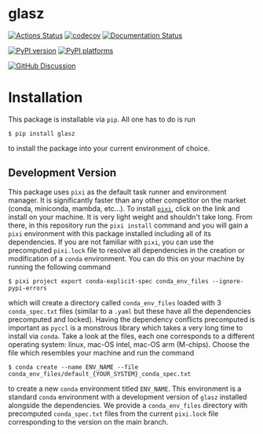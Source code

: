 # glasz

[![Actions Status][actions-badge]][actions-link]
[![codecov](https://codecov.io/gh/James11222/glasz/graph/badge.svg?token=wPP0VytjPl)](https://codecov.io/gh/James11222/glasz)
[![Documentation Status][rtd-badge]][rtd-link]

[![PyPI version][pypi-version]][pypi-link]
[![PyPI platforms][pypi-platforms]][pypi-link]

[![GitHub Discussion][github-discussions-badge]][github-discussions-link]

<!-- SPHINX-START -->

<!-- prettier-ignore-start -->
[actions-badge]:            https://github.com/James11222/glasz/workflows/CI/badge.svg
[actions-link]:             https://github.com/James11222/glasz/actions
[conda-badge]:              https://img.shields.io/conda/vn/conda-forge/glasz
[conda-link]:               https://github.com/conda-forge/glasz-feedstock
[github-discussions-badge]: https://img.shields.io/static/v1?label=Discussions&message=Ask&color=blue&logo=github
[github-discussions-link]:  https://github.com/James11222/glasz/discussions
[pypi-link]:                https://pypi.org/project/glasz/
[pypi-platforms]:           https://img.shields.io/pypi/pyversions/glasz
[pypi-version]:             https://img.shields.io/pypi/v/glasz
[rtd-badge]:                https://readthedocs.org/projects/glasz/badge/?version=latest
[rtd-link]:                 https://glasz.readthedocs.io/en/latest/?badge=latest

<!-- prettier-ignore-end -->

# Installation

This package is installable via `pip`. All one has to do is run

```
$ pip install glasz
```

to install the package into your current environment of choice.

## Development Version

This package uses `pixi` as the default task runner and environment manager. It
is significantly faster than any other competitor on the market (conda,
miniconda, mambda, etc...). To install [`pixi`](https://pixi.sh/latest/), click
on the link and install on your machine. It is very light weight and shouldn't
take long. From there, in this repository run the `pixi install` command and you
will gain a `pixi` environment with this package installed including all of its
dependencies. If you are not familiar with `pixi`, you can use the precomputed
`pixi.lock` file to resolve all dependencies in the creation or modification of
a `conda` environment. You can do this on your machine by running the following
command

```
$ pixi project export conda-explicit-spec conda_env_files --ignore-pypi-errors
```

which will create a directory called `conda_env_files` loaded with 3
`conda_spec.txt` files (similar to a `.yaml` but these have all the dependencies
precomputed and locked). Having the dependency conflicts precomputed is
important as `pyccl` is a monstrous library which takes a very long time to
install via `conda`. Take a look at the files, each one corresponds to a
different operating system: linux, mac-OS intel, mac-OS arm (M-chips). Choose
the file which resembles your machine and run the command

```
$ conda create --name ENV_NAME --file conda_env_files/default_{YOUR_SYSTEM}_conda_spec.txt
```

to create a new `conda` environment titled `ENV_NAME`. This environment is a
standard `conda` environment with a development version of `glasz` installed
alongside the dependencies. We provide a `conda_env_files` directory with
precomputed `conda_spec.txt` files from the current `pixi.lock` file
corresponding to the version on the main branch.
